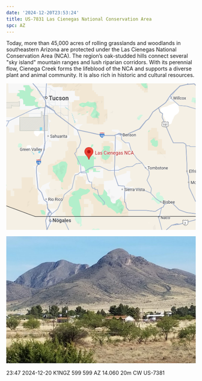 ```yaml
---
date: '2024-12-20T23:53:24'
title: US-7831 Las Cienegas National Conservation Area
spc: AZ
---
```


Today, more than 45,000 acres of rolling grasslands and woodlands in southeastern Arizona are protected under the Las Cienegas National Conservation Area (NCA). The region’s oak-studded hills connect several "sky island" mountain ranges and lush riparian corridors. With its perennial flow, Cienega Creek forms the lifeblood of the NCA and supports a diverse plant and animal community. It is also rich in historic and cultural resources. 

![pasted_image.png](/static/pasted_image_0033.png)

![pasted_image001.png](/static/pasted_image001_0028.png)

23:47    2024-12-20    K1NGZ        599    599    AZ    14.060    20m    CW    US-7381
